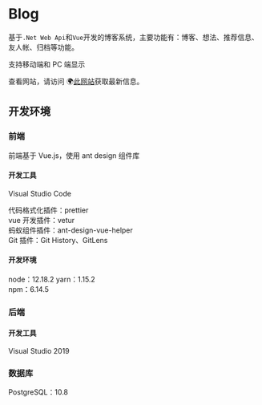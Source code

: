 # Blog

基于`.Net Web Api`和`Vue`开发的博客系统，主要功能有：博客、想法、推荐信息、友人帐、归档等功能。

支持移动端和 PC 端显示

查看网站，请访问 🌍[此网站](http://www.karldu.cn/)获取最新信息。

## 开发环境

### 前端

前端基于 Vue.js，使用 ant design 组件库

#### 开发工具

Visual Studio Code

代码格式化插件：prettier  
vue 开发插件：vetur  
蚂蚁组件插件：ant-design-vue-helper  
Git 插件：Git History、GitLens

#### 开发环境

node：12.18.2
yarn：1.15.2  
npm：6.14.5

### 后端

#### 开发工具

Visual Studio 2019

### 数据库

PostgreSQL：10.8
